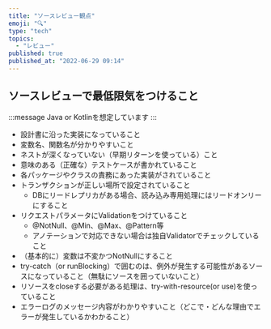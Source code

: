 ```yaml
---
title: "ソースレビュー観点"
emoji: "🔍"
type: "tech"
topics:
  - "レビュー"
published: true
published_at: "2022-06-29 09:14"
---
```


## ソースレビューで最低限気をつけること
:::message
Java or Kotlinを想定しています
:::
- 設計書に沿った実装になっていること
- 変数名、関数名が分かりやすいこと
- ネストが深くなっていない（早期リターンを使っている）こと
- 意味のある（正確な）テストケースが書かれていること
- 各パッケージやクラスの責務にあった実装がされていること
- トランザクションが正しい場所で設定されていること
	- DBにリードレプリカがある場合、読み込み専用処理にはリードオンリーにすること
- リクエストパラメータにValidationをつけていること
	- @NotNull、@Min、@Max、@Pattern等
	- アノテーションで対応できない場合は独自Validatorでチェックしていること
- （基本的に）変数は不変かつNotNullにすること
- try-catch（or runBlocking）で囲むのは、例外が発生する可能性があるソースになっていること（無駄にソースを囲っていないこと）
- リソースをcloseする必要がある処理は、try-with-resource(or use)を使っていること
- エラーログのメッセージ内容がわかりやすいこと（どこで・どんな理由でエラーが発生しているかわかること）